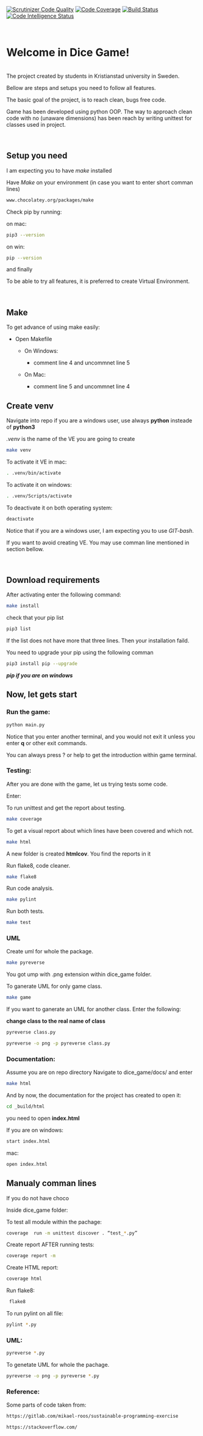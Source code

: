 ﻿[![Scrutinizer Code Quality](https://scrutinizer-ci.com/g/itsAiham/dice_game/badges/quality-score.png?b=master)](https://scrutinizer-ci.com/g/itsAiham/dice_game/?branch=master) [![Code Coverage](https://scrutinizer-ci.com/g/itsAiham/dice_game/badges/coverage.png?b=master)](https://scrutinizer-ci.com/g/itsAiham/dice_game/?branch=master) [![Build Status](https://scrutinizer-ci.com/g/itsAiham/dice_game/badges/build.png?b=master)](https://scrutinizer-ci.com/g/itsAiham/dice_game/build-status/master) [![Code Intelligence Status](https://scrutinizer-ci.com/g/itsAiham/dice_game/badges/code-intelligence.svg?b=master)](https://scrutinizer-ci.com/code-intelligence)

<br>

# Welcome in Dice Game!

<br>
The project created by students in Kristianstad university in Sweden.

Bellow are steps and setups you need to follow all features.

The basic goal of the project, is to reach clean, bugs free code.

Game has been developed using python OOP. The way to approach clean code with no (unaware dimensions) has been reach by writing unittest for classes used in project.

<br>

## Setup you need

I am expecting you to have _make_ installed

Have _Make_ on your environment (in case you want to enter short comman lines)

```bash
www.chocolatey.org/packages/make
```

Check pip by running:

on mac:

```bash
pip3 --version
```

on win:

```bash
pip --version
```

and finally

To be able to try all features, it is preferred to create Virtual Environment.

<br>

## Make

To get advance of using make easily:

- Open Makefile

  - On Windows:

    - comment line 4 and uncommnet line 5

  - On Mac:
    - comment line 5 and uncommnet line 4

## Create venv

Navigate into repo
if you are a windows user, use always **python** insteade of **python3**

_.venv_ is the name of the VE you are going to create

```bash
make venv
```

To activate it VE in mac:

```bash
. .venv/bin/activate
```

To activate it on windows:

```bash
. .venv/Scripts/activate
```

To deactivate it on both operating system:

```bash
deactivate
```

Notice that if you are a windows user, I am expecting you to use _GIT-bash_.

If you want to avoid creating VE. You may use comman line mentioned in section bellow.

<br>

## Download requirements

After activating enter the following command:

```bash
make install
```

check that your pip list

```bash
pip3 list
```

If the list does not have more that three lines.
Then your installation faild.

You need to upgrade your pip using the following comman

```bash
pip3 install pip --upgrade
```

**_pip if you are on windows_**

## Now, let gets start

### Run the game:

```bash
python main.py
```

Notice that you enter another terminal, and you would not exit it unless you enter **q** or other exit commands.

You can always press ? or help to get the introduction within game terminal.

### Testing:

After you are done with the game, let us trying tests some code.

Enter:

To run unittest and get the report about testing.

```bash
make coverage
```

To get a visual report about which lines have been covered and which not.

```bash
make html
```

A new folder is created **htmlcov**.
You find the reports in it

Run flake8, code cleaner.

```bash
make flake8
```

Run code analysis.

```bash
make pylint
```

Run both tests.

```bash
make test
```

### UML

Create uml for whole the package.

```bash
make pyreverse
```

You got ump with .png extension within dice_game folder.

To ganerate UML for only game class.

```bash
make game
```

If you want to ganerate an UML for another class. Enter the following:

**change class to the real name of class**

```bash
pyreverse class.py
```

```bash
pyreverse -o png -p pyreverse class.py
```

### Documentation:

Assume you are on repo directory
Navigate to dice_game/docs/ and enter

```bash
make html
```

And by now, the documentation for the project has created
to open it:

```bash
cd _build/html
```

you need to open **index.html**

If you are on windows:

```bash
start index.html
```

mac:

```bash
open index.html
```

## Manualy comman lines

If you do not have choco

Inside dice_game folder:

To test all module within the pachage:

```bash
coverage  run -m unittest discover . “test_*.py”
```

Create report AFTER running tests:

```bash
coverage report -m
```

Create HTML report:

```bash
coverage html
```

Run flake8:

```bash
 flake8
```

To run pylint on all file:

```bash
pylint *.py
```

### UML:

```bash
pyreverse *.py
```

To genetate UML for whole the pachage.

```bash
pyreverse -o png -p pyreverse *.py
```

### Reference:

Some parts of code taken from:

```bash
https://gitlab.com/mikael-roos/sustainable-programming-exercise
```

```bash
https://stackoverflow.com/
```
